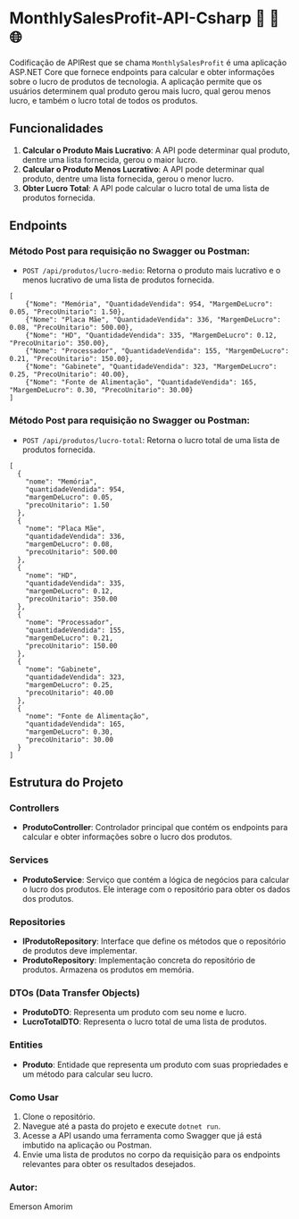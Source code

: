 ﻿# MonthlySalesProfit-API-Csharp 🚀 🔄 🌐 

Codificação de APIRest que se chama `MonthlySalesProfit` é uma aplicação ASP.NET Core que fornece endpoints para calcular e obter informações
sobre o lucro de produtos de tecnologia. A aplicação permite que os usuários determinem qual produto 
gerou mais lucro, qual gerou menos lucro, e também o lucro total de todos os produtos.

## Funcionalidades

1. **Calcular o Produto Mais Lucrativo**: A API pode determinar qual produto, dentre uma lista fornecida, gerou o maior lucro.
2. **Calcular o Produto Menos Lucrativo**: A API pode determinar qual produto, dentre uma lista fornecida, gerou o menor lucro.
3. **Obter Lucro Total**: A API pode calcular o lucro total de uma lista de produtos fornecida.

## Endpoints

### Método Post para requisição no Swagger ou Postman:
- `POST /api/produtos/lucro-medio`: Retorna o produto mais lucrativo e o menos lucrativo de uma lista de produtos fornecida.

```
[
    {"Nome": "Memória", "QuantidadeVendida": 954, "MargemDeLucro": 0.05, "PrecoUnitario": 1.50},
    {"Nome": "Placa Mãe", "QuantidadeVendida": 336, "MargemDeLucro": 0.08, "PrecoUnitario": 500.00},
    {"Nome": "HD", "QuantidadeVendida": 335, "MargemDeLucro": 0.12, "PrecoUnitario": 350.00},
    {"Nome": "Processador", "QuantidadeVendida": 155, "MargemDeLucro": 0.21, "PrecoUnitario": 150.00},
    {"Nome": "Gabinete", "QuantidadeVendida": 323, "MargemDeLucro": 0.25, "PrecoUnitario": 40.00},
    {"Nome": "Fonte de Alimentação", "QuantidadeVendida": 165, "MargemDeLucro": 0.30, "PrecoUnitario": 30.00}
]

```

### Método Post para requisição no Swagger ou Postman:
- `POST /api/produtos/lucro-total`: Retorna o lucro total de uma lista de produtos fornecida.

```
[
  {
    "nome": "Memória",
    "quantidadeVendida": 954,
    "margemDeLucro": 0.05,
    "precoUnitario": 1.50
  },
  {
    "nome": "Placa Mãe",
    "quantidadeVendida": 336,
    "margemDeLucro": 0.08,
    "precoUnitario": 500.00
  },
  {
    "nome": "HD",
    "quantidadeVendida": 335,
    "margemDeLucro": 0.12,
    "precoUnitario": 350.00
  },
  {
    "nome": "Processador",
    "quantidadeVendida": 155,
    "margemDeLucro": 0.21,
    "precoUnitario": 150.00
  },
  {
    "nome": "Gabinete",
    "quantidadeVendida": 323,
    "margemDeLucro": 0.25,
    "precoUnitario": 40.00
  },
  {
    "nome": "Fonte de Alimentação",
    "quantidadeVendida": 165,
    "margemDeLucro": 0.30,
    "precoUnitario": 30.00
  }
]

```

## Estrutura do Projeto

### Controllers

- **ProdutoController**: Controlador principal que contém os endpoints para calcular e obter informações sobre o lucro dos produtos.

### Services

- **ProdutoService**: Serviço que contém a lógica de negócios para calcular o lucro dos produtos. Ele interage com o repositório para obter os dados dos produtos.

### Repositories

- **IProdutoRepository**: Interface que define os métodos que o repositório de produtos deve implementar.
- **ProdutoRepository**: Implementação concreta do repositório de produtos. Armazena os produtos em memória.

### DTOs (Data Transfer Objects)

- **ProdutoDTO**: Representa um produto com seu nome e lucro.
- **LucroTotalDTO**: Representa o lucro total de uma lista de produtos.

### Entities

- **Produto**: Entidade que representa um produto com suas propriedades e um método para calcular seu lucro.

### Como Usar

1. Clone o repositório.
2. Navegue até a pasta do projeto e execute `dotnet run`.
3. Acesse a API usando uma ferramenta como Swagger que já está imbutido na aplicação ou Postman.
4. Envie uma lista de produtos no corpo da requisição para os endpoints relevantes para obter os resultados desejados.



### Autor:
Emerson Amorim
